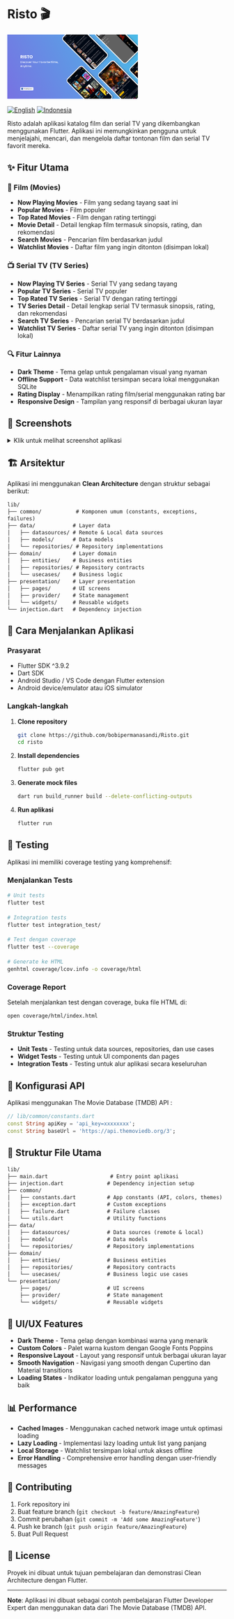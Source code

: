 # Risto 🎬

<img src="capture/cover.png" alt="Search" width="300"/><br />

[![English](https://img.shields.io/badge/English-README_EN.md-blue)](README_EN.md) [![Indonesia](https://img.shields.io/badge/Indonesia-README.md-green)](README.md)

Risto adalah aplikasi katalog film dan serial TV yang dikembangkan menggunakan Flutter. Aplikasi ini memungkinkan pengguna untuk menjelajahi, mencari, dan mengelola daftar tontonan film dan serial TV favorit mereka.

## ✨ Fitur Utama

### 🎥 Film (Movies)
- **Now Playing Movies** - Film yang sedang tayang saat ini
- **Popular Movies** - Film populer
- **Top Rated Movies** - Film dengan rating tertinggi
- **Movie Detail** - Detail lengkap film termasuk sinopsis, rating, dan rekomendasi
- **Search Movies** - Pencarian film berdasarkan judul
- **Watchlist Movies** - Daftar film yang ingin ditonton (disimpan lokal)

### 📺 Serial TV (TV Series)
- **Now Playing TV Series** - Serial TV yang sedang tayang
- **Popular TV Series** - Serial TV populer
- **Top Rated TV Series** - Serial TV dengan rating tertinggi
- **TV Series Detail** - Detail lengkap serial TV termasuk sinopsis, rating, dan rekomendasi
- **Search TV Series** - Pencarian serial TV berdasarkan judul
- **Watchlist TV Series** - Daftar serial TV yang ingin ditonton (disimpan lokal)

### 🔍 Fitur Lainnya
- **Dark Theme** - Tema gelap untuk pengalaman visual yang nyaman
- **Offline Support** - Data watchlist tersimpan secara lokal menggunakan SQLite
- **Rating Display** - Menampilkan rating film/serial menggunakan rating bar
- **Responsive Design** - Tampilan yang responsif di berbagai ukuran layar

## 📱 Screenshots

<details>
<summary>Klik untuk melihat screenshot aplikasi</summary>

### Movie & TV Series List
<img src="capture/01. list.png" alt="Movie and TV Series List" width="300"/>

### Movie/TV Series Detail
<img src="capture/02. detail.png" alt="Movie/TV Series Detail" width="300"/>

### Popular Movies
<img src="capture/03. popular movie.png" alt="Popular Movies" width="300"/>

### Watchlist
<img src="capture/04. watchlist.png" alt="Watchlist" width="300"/>

### Menu/Drawer
<img src="capture/05. menu.png" alt="Menu/Drawer" width="300"/>

### Search
<img src="capture/06. search.png" alt="Search" width="300"/>

### About
<img src="capture/07. about.png" alt="About" width="300"/>

</details>

## 🏗️ Arsitektur

Aplikasi ini menggunakan **Clean Architecture** dengan struktur sebagai berikut:

```
lib/
├── common/           # Komponen umum (constants, exceptions, failures)
├── data/            # Layer data
│   ├── datasources/ # Remote & Local data sources
│   ├── models/      # Data models
│   └── repositories/ # Repository implementations
├── domain/          # Layer domain
│   ├── entities/    # Business entities
│   ├── repositories/ # Repository contracts
│   └── usecases/    # Business logic
├── presentation/    # Layer presentation
│   ├── pages/       # UI screens
│   ├── provider/    # State management
│   └── widgets/     # Reusable widgets
└── injection.dart   # Dependency injection
```

## 🚀 Cara Menjalankan Aplikasi

### Prasyarat
- Flutter SDK ^3.9.2
- Dart SDK
- Android Studio / VS Code dengan Flutter extension
- Android device/emulator atau iOS simulator

### Langkah-langkah

1. **Clone repository**
   ```bash
   git clone https://github.com/bobipermanasandi/Risto.git
   cd risto
   ```

2. **Install dependencies**
   ```bash
   flutter pub get
   ```

3. **Generate mock files**
   ```bash
   dart run build_runner build --delete-conflicting-outputs
   ```

4. **Run aplikasi**
   ```bash
   flutter run
   ```

## 🧪 Testing

Aplikasi ini memiliki coverage testing yang komprehensif:

### Menjalankan Tests
```bash
# Unit tests
flutter test

# Integration tests
flutter test integration_test/

# Test dengan coverage
flutter test --coverage

# Generate ke HTML
genhtml coverage/lcov.info -o coverage/html
```

### Coverage Report
Setelah menjalankan test dengan coverage, buka file HTML di:
```bash
open coverage/html/index.html
```

### Struktur Testing
- **Unit Tests** - Testing untuk data sources, repositories, dan use cases
- **Widget Tests** - Testing untuk UI components dan pages
- **Integration Tests** - Testing untuk alur aplikasi secara keseluruhan

## 🔧 Konfigurasi API

Aplikasi menggunakan The Movie Database (TMDB) API :
```dart
// lib/common/constants.dart
const String apiKey = 'api_key=xxxxxxxx';
const String baseUrl = 'https://api.themoviedb.org/3';
```

## 📁 Struktur File Utama

```
lib/
├── main.dart                    # Entry point aplikasi
├── injection.dart              # Dependency injection setup
├── common/
│   ├── constants.dart          # App constants (API, colors, themes)
│   ├── exception.dart          # Custom exceptions
│   ├── failure.dart            # Failure classes
│   └── utils.dart              # Utility functions
├── data/
│   ├── datasources/            # Data sources (remote & local)
│   ├── models/                 # Data models
│   └── repositories/           # Repository implementations
├── domain/
│   ├── entities/               # Business entities
│   ├── repositories/           # Repository contracts
│   └── usecases/               # Business logic use cases
└── presentation/
    ├── pages/                  # UI screens
    ├── provider/               # State management
    └── widgets/                # Reusable widgets
```

## 🎨 UI/UX Features

- **Dark Theme** - Tema gelap dengan kombinasi warna yang menarik
- **Custom Colors** - Palet warna kustom dengan Google Fonts Poppins
- **Responsive Layout** - Layout yang responsif untuk berbagai ukuran layar
- **Smooth Navigation** - Navigasi yang smooth dengan Cupertino dan Material transitions
- **Loading States** - Indikator loading untuk pengalaman pengguna yang baik

## 📊 Performance

- **Cached Images** - Menggunakan cached network image untuk optimasi loading
- **Lazy Loading** - Implementasi lazy loading untuk list yang panjang
- **Local Storage** - Watchlist tersimpan lokal untuk akses offline
- **Error Handling** - Comprehensive error handling dengan user-friendly messages

## 🤝 Contributing

1. Fork repository ini
2. Buat feature branch (`git checkout -b feature/AmazingFeature`)
3. Commit perubahan (`git commit -m 'Add some AmazingFeature'`)
4. Push ke branch (`git push origin feature/AmazingFeature`)
5. Buat Pull Request

## 📄 License

Proyek ini dibuat untuk tujuan pembelajaran dan demonstrasi Clean Architecture dengan Flutter.

---

**Note**: Aplikasi ini dibuat sebagai contoh pembelajaran Flutter Developer Expert dan menggunakan data dari The Movie Database (TMDB) API.